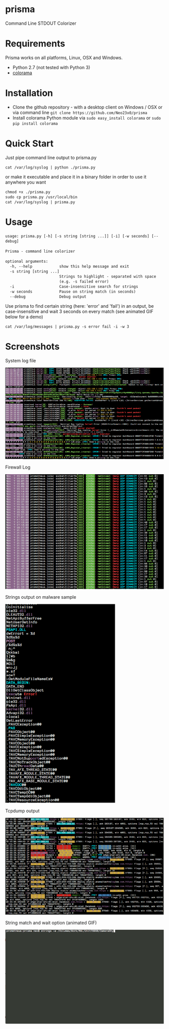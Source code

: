 # prisma
Command Line STDOUT Colorizer

# Requirements

Prisma works on all platforms, Linux, OSX and Windows. 

- Python 2.7 (not tested with Python 3)
- [colorama](https://pypi.python.org/pypi/colorama)

# Installation

- Clone the github repository - with a desktop client on Windows / OSX or via command line ```git clone https://github.com/Neo23x0/prisma``` 
- Install colorama Python module via ```sudo easy_install colorama``` or ```sudo pip install colorama``` 

# Quick Start 

Just pipe command line output to prisma.py

```
cat /var/log/syslog | python ./prisma.py
```

or make it executable and place it in a binary folder in order to use it anywhere you want
 
```
chmod +x ./prisma.py
sudo cp prisma.py /usr/local/bin
cat /var/log/syslog | prisma.py
```

# Usage 

```
usage: prisma.py [-h] [-s string [string ...]] [-i] [-w seconds] [--debug]

Prisma - command line colorizer

optional arguments:
  -h, --help            show this help message and exit
  -s string [string ...]
                        Strings to highlight - separated with space 
                        (e.g. -s failed error)
  -i                    Case-insensitive search for strings
  -w seconds            Pause on string match (in seconds)
  --debug               Debug output
```

Use prisma to find certain string (here: 'error' and 'fail') in an output, be case-insensitive and wait 3 seconds on every match (see animated GIF below for a demo)

```
cat /var/log/messages | prisma.py -s error fail -i -w 3
``` 

# Screenshots

System log file

![Log File Output Colorized](./screens/screen1.png)

Firewall Log

![Log File Output Colorized](./screens/screen2.png)

Strings output on malware sample 

![Log File Output Colorized](./screens/screen3.png)

Tcpdump output

![Log File Output Colorized](./screens/screen5.png)

String match and wait option (animated GIF)

![String match and wait option](./screens/prisma.gif)

